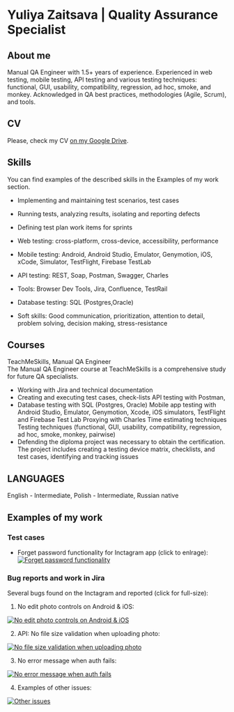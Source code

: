 
# Yuliya Zaitsava | Quality Assurance Specialist
## About me

Manual QA Engineer with 1.5+ years of experience. 
Experienced in web testing, mobile testing, API testing and various testing techniques: functional, GUI, usability, compatibility, regression, ad hoc, smoke, and monkey. 
Acknowledged in QA best practices, methodologies (Agile, Scrum), and tools.

## CV
Please, check my CV  [on my Google Drive](https://drive.google.com/file/d/1eVpCz7B2E1_UdbbixRlo6z_7J3hZyHfS/view?usp=sharing).


## Skills

You can find examples of the described skills in the Examples of my work section.

- Implementing and maintaining test scenarios, test cases
- Running tests, analyzing results, isolating and reporting defects
- Defining test plan work items for sprints
- Web testing: cross-platform, cross-device, accessibility, performance
- Mobile testing: Android, Android Studio, Emulator, Genymotion, iOS, xCode, Simulator, TestFlight, Firebase TestLab
- API testing: REST, Soap, Postman, Swagger, Charles
- Tools: Browser Dev Tools, Jira, Confluence, TestRail
- Database testing: SQL (Postgres,Oracle)

- Soft skills: Good communication, prioritization, attention to detail, problem solving, decision making, stress-resistance

## Courses

TeachMeSkills, Manual QA Engineer  
The Manual QA Engineer course at TeachMeSkills is a comprehensive study for future QA specialists. 
 - Working with Jira and technical documentation 
 - Creating and executing test cases, check-lists API testing with Postman, 
 - Database testing with SQL (Postgres, Oracle) Mobile app testing with Android Studio, Emulator, Genymotion, Xcode, iOS simulators, TestFlight and Firebase Test Lab Proxying with Charles Time estimating techniques Testing techniques (functional, GUI, usability, compatibility, regression, ad hoc, smoke, monkey,  pairwise)
- Defending the diploma project was necessary to obtain the certification. The project includes creating a testing device  matrix,  checklists, and test cases, identifying and tracking issues

## LANGUAGES
English - Intermediate, Polish - Intermediate, Russian native

## Examples of my work

### Test cases

- Forget password functionality for Inctagram app (click to enlrage):
[![Forget password functionality](https://res.cloudinary.com/didsopgat/image/upload/v1749283269/forgot_password_test_cases_nzdblu.jpg 'forget_password_functionality')](https://res.cloudinary.com/didsopgat/image/upload/v1749283269/forgot_password_test_cases_nzdblu.jpg)

### Bug reports and work in Jira

Several bugs found on the Inctagram and reported (click for full-size):
1. No edit photo controls on Android & iOS:

[![No edit photo controls on Android & iOS](https://res.cloudinary.com/didsopgat/image/upload/c_thumb,w_200,g_face/v1743591032/App_Android_iOS_no_edit_photo_g8rufa.png 'Android_ios_no_photo_edit_controls')](https://res.cloudinary.com/didsopgat/image/upload/v1743591032/App_Android_iOS_no_edit_photo_g8rufa.png)

2. API: No file size validation when uploading photo:

[![No file size validation when uploading photo](https://res.cloudinary.com/didsopgat/image/upload/c_thumb,w_200,g_face/v1743591004/API_photo_no_file_size_validation_ds6hye.png 'API_no_file_size_validation_file_upload')](https://res.cloudinary.com/didsopgat/image/upload/v1743591004/API_photo_no_file_size_validation_ds6hye.png)

3. No error message when auth fails:

[![No error message when auth fails](https://res.cloudinary.com/didsopgat/image/upload/c_thumb,w_200,g_face/v1743591031/Auth_no_error_message_nblkox.png 'no_error_message_when_auth_fails')](https://res.cloudinary.com/didsopgat/image/upload/v1743591031/Auth_no_error_message_nblkox.png)

4. Examples of other issues:

[![Other issues](https://res.cloudinary.com/didsopgat/image/upload/v1749284945/Bugs_lrcthz.png 'other_issues')](https://res.cloudinary.com/didsopgat/image/upload/v1749284945/Bugs_lrcthz.png)
